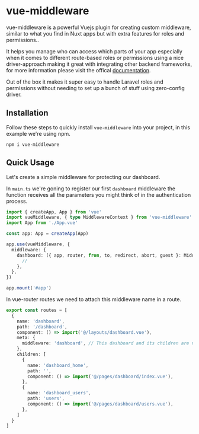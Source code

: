 # vue-middleware

vue-middleware is a powerful Vuejs plugin for creating custom middleware, similar to what you find in Nuxt apps but with extra features for roles and permissions..

It helps you manage who can access which parts of your app especially when it comes to different route-based roles or permissions using a nice driver-approach making it great with integrating other backend frameworks, for more information please visit the offical [documentation](https://vue-middleware-docs.vercel.app).

Out of the box it makes it super easy to handle Laravel roles and permissions without needing to set up a bunch of stuff using zero-config driver.

## Installation

Follow these steps to quickly install `vue-middleware` into your project, in this example we're using npm.

```
npm i vue-middleware
```

## Quick Usage

Let's create a simple middleware for protecting our dashboard.

In `main.ts` we're goning to register our first `dashboard` middleware the function receives all the parameters you might think of in the authentication process.

```ts
import { createApp, App } from 'vue'
import vueMiddleware, { type MiddlewareContext } from 'vue-middleware'
import App from './App.vue'

const app: App = createApp(App)

app.use(vueMiddleware, {
  middleware: {
    dashboard: ({ app, router, from, to, redirect, abort, guest }: MiddlewareContext) => {
      //
    },
  },
})

app.mount('#app')
```

In vue-router routes we need to attach this middleware name in a route.

```ts
export const routes = [
  {
    name: 'dashboard',
    path: '/dashboard',
    component: () => import('@/layouts/dashboard.vue'),
    meta: {
      middleware: 'dashboard', // This dashboard and its children are now guarded using the dashboard middleware
    },
    children: [
      {
        name: 'dashboard_home',
        path: '',
        component: () => import('@/pages/dashboard/index.vue'),
      },
      {
        name: 'dashboard_users',
        path: 'users',
        component: () => import('@/pages/dashboard/users.vue'),
      },
    ]
  }
]
```
